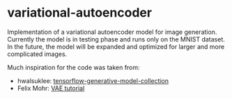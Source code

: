 # variational-autoencoder

Implementation of a variational autoencoder model for image generation.
Currently the model is in testing phase and runs only on the MNIST dataset.
In the future, the model will be expanded and optimized for larger and more complicated images.

Much inspiration for the code was taken from:
* hwalsuklee: [tensorflow-generative-model-collection](https://github.com/hwalsuklee/tensorflow-generative-model-collections)
* Felix Mohr: [VAE tutorial](https://github.com/FelixMohr/Deep-learning-with-Python/blob/master/VAE.ipynb)



